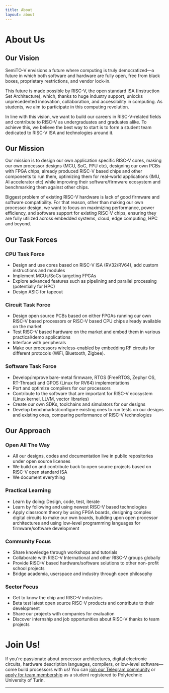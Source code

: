 ```yaml
---
title: About
layout: about
---
```

# About Us

## Our Vision
SemiTO-V envisions a future where computing is truly democratized—a future in which both software and hardware are fully open, free from black boxes, proprietary restrictions, and vendor lock-in.

This future is made possible by RISC-V, the open standard ISA (Instruction Set Architecture), which, thanks to huge industry support, unlocks unprecedented innovation, collaboration, and accessibility in computing. As students, we aim to participate in this computing revolution.

In line with this vision, we want to build our careers in RISC-V-related fields and contribute to RISC-V as undergraduates and graduates alike. To achieve this, we believe the best way to start is to form a student team dedicated to RISC-V ISA and technologies around it.

## Our Mission
Our mission is to design our own application specific RISC-V cores, making our own processor designs (MCU, SoC, PPU etc), designing our own PCBs with FPGA chips, already produced RISC-V based chips and other components to run them, optimizing them for real-world applications (IMU, AI accelerator etc) while improving their software/firmware ecosystem and benchmarking them against other chips.

Biggest problem of existing RISC-V hardware is lack of good firmware and software compatibility. For that reason, other than making our own processor design, we want to focus on maximizing performance, power efficiency, and software support for existing RISC-V chips, ensuring they are fully utilized across embedded systems, cloud, edge computing, HPC and beyond.

## Our Task Forces
### CPU Task Force
- Design and use cores based on RISC-V ISA (RV32/RV64), add custom instructions and modules
- Implement MCUs/SoCs targeting FPGAs
- Explore advanced features such as pipelining and parallel processing (potentially for HPC)
- Design ASIC for tapeout

### Circuit Task Force
- Design open source PCBs based on either FPGAs running our own RISC-V based processors or RISC-V based CPU chips already available on the market
- Test RISC-V based hardware on the market and embed them in various practical/demo applications
- Interface with peripherals
- Make our processors wireless-enabled by embedding RF circuits for different protocols (WiFi, Bluetooth, Zigbee).

### Software Task Force
- Develop/improve bare-metal firmware, RTOS (FreeRTOS, Zephyr OS, RT-Thread) and GPOS (Linux for RV64) implementations
- Port and optimize compilers for our processors
- Contribute to the software that are important for RISC-V ecosystem (Linux kernel, LLVM, vector libraries)
- Create our own SDKs, toolchains and simulators for our designs
- Develop benchmarks/configure existing ones to run tests on our designs and existing ones, comparing performance of RISC-V technologies

## Our Approach
### Open All The Way
- All our designs, codes and documentation live in public repositories under open source licenses
- We build on and contribute back to open source projects based on RISC-V open standard ISA
- We document everything

### Practical Learning
- Learn by doing: Design, code, test, iterate
- Learn by following and using newest RISC-V based technologies
- Apply classroom theory by using FPGA boards, designing complex digital circuits to make our own boards, building upon open processor architectures and using low-level programming languages for firmware/software development

### Community Focus
- Share knowledge through workshops and tutorials
- Collaborate with RISC-V International and other RISC-V groups globally
- Provide RISC-V based hardware/software solutions to other non-profit school projects
- Bridge academia, userspace and industry through open philosophy

### Sector Focus
- Get to know the chip and RISC-V industries
- Beta test latest open source RISC-V products and contribute to their development
- Share our projects with companies for evaluation
- Discover internship and job opportunities about RISC-V thanks to team projects

# Join Us!
If you're passionate about processor architectures, digital electronic circuits, hardware description languages, compilers, or low-level software—come build processors with us! You can [join our Telegram community](https://t.me/SemiTOFive) or [apply for team membership](https://forms.gle/TKjrRyMLgwAe8ptx9) as a student registered to Polytechnic University of Turin.

----

[^1]: [It can take up to 10 minutes for changes to your site to publish after you push the changes to GitHub](https://docs.github.com/en/pages/setting-up-a-github-pages-site-with-jekyll/creating-a-github-pages-site-with-jekyll#creating-your-site).

[Just the Docs]: https://just-the-docs.github.io/just-the-docs/
[GitHub Pages]: https://docs.github.com/en/pages
[README]: https://github.com/just-the-docs/just-the-docs-template/blob/main/README.md
[Jekyll]: https://jekyllrb.com
[GitHub Pages / Actions workflow]: https://github.blog/changelog/2022-07-27-github-pages-custom-github-actions-workflows-beta/
[use this template]: https://github.com/just-the-docs/just-the-docs-template/generate
